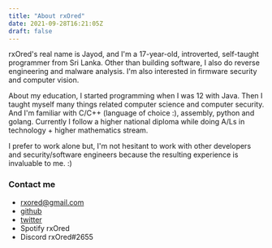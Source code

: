 ```yaml
---
title: "About rxOred"
date: 2021-09-28T16:21:05Z
draft: false
---
```


rxOred's real name is Jayod, and I'm a 17-year-old, introverted, self-taught programmer from Sri Lanka. Other than building software, I also do reverse engineering and malware analysis. I'm also interested in firmware security and computer vision. 

About my education, I started programming when I was 12 with Java. Then I taught myself many things related computer science and computer security.
And I'm familiar with C/C++ (language of choice :), assembly, python and golang. Currently I follow a higher national diploma while doing A/Ls in technology + higher mathematics stream. 

I prefer to work alone but, I'm not hesitant to work with other developers and security/software engineers because the resulting experience is invaluable to me. :)

### Contact me

- rxored@gmail.com
- [github](https://github.com/rxOred)
- [twitter](https://twitter.com/rxOred)
- Spotify rxOred
- Discord rxOred#2655

